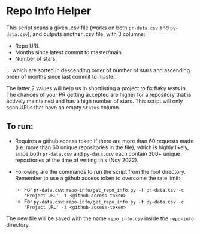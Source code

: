 # Repo Info Helper

This script scans a given .csv file (works on both `pr-data.csv` and `py-data.csv`), and outputs another .csv file, with 3 columns:

* Repo URL
* Months since latest commit to master/main
* Number of stars

... which are sorted in descending order of number of stars and ascending order of months since last commit to master.

The latter 2 values will help us in shortlisting a project to fix flaky tests in. The chances of your PR getting accepted are higher for a repository that is actively maintained and has a high number of stars. This script will only scan URLs that have an empty `Status` column.

## To run:

* Requires a github access token if there are more than 60 requests made (i.e. more than 60 unique repositories in the file), which is highly likely, since both `pr-data.csv` and `py-data.csv` each contain 300+ unique repositories at the time of writing this (Nov 2022).

* Following are the commands to run the script from the root directory. Remember to use a github access token to overcome the rate limit:
    * For `pr-data.csv`: `repo-info/get_repo_info.py -f pr-data.csv -c 'Project URL' -t <github-access-token>`
    * For `py-data.csv`: `repo-info/get_repo_info.py -f py-data.csv -c 'Project URL' -t <github-access-token>`

The new file will be saved with the name `repo_info.csv` inside the `repo-info` directory.